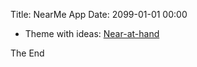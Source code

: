 Title: NearMe App
Date: 2099-01-01 00:00

* Theme with ideas: [Near-at-hand](https://market.ionicframework.com/themes/near-at-hand)

The End
